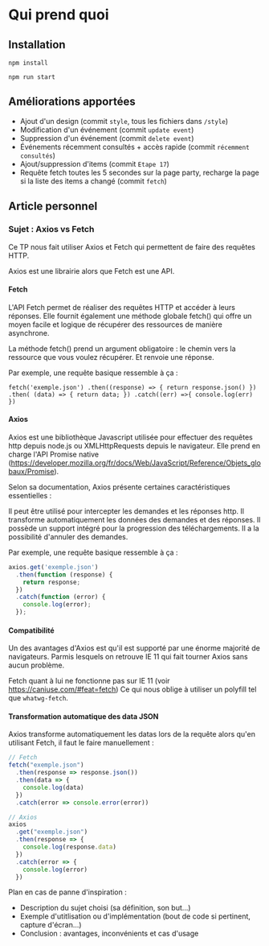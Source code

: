 # Qui prend quoi

## Installation

`npm install`

`npm run start`

## Améliorations apportées

- Ajout d'un design (commit `style`, tous les fichiers dans `/style`)
- Modification d'un événement (commit `update event`)
- Suppression d'un événement (commit `delete event`)
- Événements récemment consultés + accès rapide (commit `récemment consultés`)
- Ajout/suppression d'items (commit `Etape 17`)
- Requête fetch toutes les 5 secondes sur la page party, recharge la page si la liste des items a changé (commit `fetch`)

## Article personnel

### Sujet : Axios vs Fetch

Ce TP nous fait utiliser Axios et Fetch qui permettent de faire des requêtes HTTP.

Axios est une librairie alors que Fetch est une API.

#### Fetch

L'API Fetch permet de réaliser des requêtes HTTP et accéder à leurs réponses. Elle fournit également une méthode globale fetch() qui offre un moyen facile et logique de récupérer des ressources de manière asynchrone.


La méthode fetch() prend un argument obligatoire : le chemin vers la ressource que vous voulez récupérer. Et renvoie une réponse.


Par exemple, une requête basique ressemble à ça : 

``
fetch('exemple.json')
  .then((response) => {
    return response.json()
  })
  .then( (data) => {
    return data;
  })
  .catch((err) =>{
    console.log(err)
  })
``

#### Axios

Axios est une bibliothèque Javascript utilisée pour effectuer des requêtes http depuis node.js ou XMLHttpRequests depuis le navigateur. Elle prend en charge l'API Promise native (https://developer.mozilla.org/fr/docs/Web/JavaScript/Reference/Objets_globaux/Promise).


Selon sa documentation, Axios présente certaines caractéristiques essentielles :

Il peut être utilisé pour intercepter les demandes et les réponses http.
Il transforme automatiquement les données des demandes et des réponses.
Il possède un support intégré pour la progression des téléchargements.
Il a la possibilité d'annuler des demandes.


Par exemple, une requête basique ressemble à ça : 

```javascript
axios.get('exemple.json')
  .then(function (response) {
    return response;
  })
  .catch(function (error) {
    console.log(error);
  });
```

#### Compatibilité

Un des avantages d'Axios est qu'il est supporté par une énorme majorité de navigateurs. Parmis lesquels on retrouve IE 11 qui fait tourner Axios sans aucun problème.

Fetch quant à lui ne fonctionne pas sur IE 11 (voir https://caniuse.com/#feat=fetch)
Ce qui nous oblige à utiliser un polyfill tel que `whatwg-fetch`.

#### Transformation automatique des data JSON

Axios transforme automatiquement les datas lors de la requête alors qu'en utilisant Fetch, il faut le faire manuellement :

```javascript
// Fetch
fetch("exemple.json")
  .then(response => response.json())
  .then(data => {
    console.log(data)
  })
  .catch(error => console.error(error))
```
```javascript
// Axios
axios
  .get("exemple.json")
  .then(response => {
    console.log(response.data)
  })
  .catch(error => {
    console.log(error)
  })
```

Plan en cas de panne d'inspiration :

- Description du sujet choisi (sa définition, son but...)
- Exemple d'utitlisation ou d'implémentation (bout de code si pertinent, capture d'écran...)
- Conclusion : avantages, inconvénients et cas d'usage
